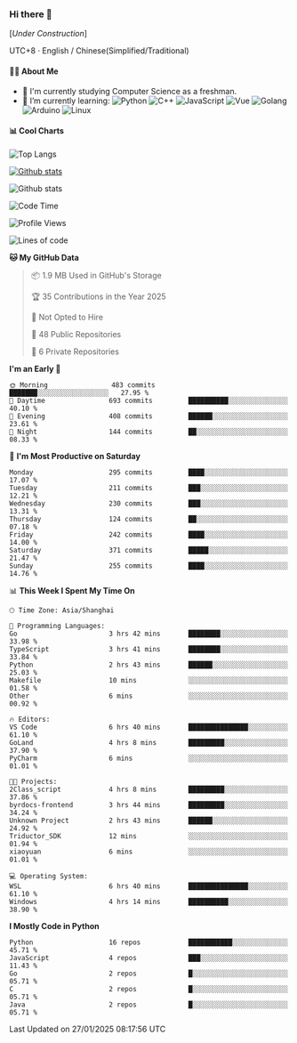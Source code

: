 ### Hi there 👋

\[*Under Construction*\]

UTC+8 · English / Chinese(Simplified/Traditional)

<!--
**NoNormalCreeper/NoNormalCreeper** is a ✨ _special_ ✨ repository because its `README.md` (this file) appears on your GitHub profile.

Here are some ideas to get you started:

- 🔭 I’m currently working on ...
- 🌱 I’m currently learning ...
- 👯 I’m looking to collaborate on ...
- 🤔 I’m looking for help with ...
- 💬 Ask me about ...
- 📫 How to reach me: ...
- 😄 Pronouns: ...
- ⚡ Fun fact: ...
-->

#### 👩‍💻 About Me

- 🏫 I'm currently studying Computer Science as a freshman.
- 🌱 I’m currently learning: 
![Python](https://img.shields.io/badge/-Python-blue?style=flat-square&logo=Python&logoColor=fff)
![C++](https://img.shields.io/badge/-C%2B%2B-00599C?style=flat-square&logo=C%2B%2B&logoColor=fff)
![JavaScript](https://img.shields.io/badge/-JavaScript-ffca18?style=flat-square&logo=JavaScript&logoColor=fff)
![Vue](https://img.shields.io/badge/-Vue-4FC08D?style=flat-square&logo=Vue.js&logoColor=fff)
![Golang](https://img.shields.io/badge/-Go-007d9c?style=flat-square&logo=Go&logoColor=fff)
![Arduino](https://img.shields.io/badge/-Arduino-00979D?style=flat-square&logo=Arduino&logoColor=fff)
![Linux](https://img.shields.io/badge/-Linux-FCC624?style=flat-square&logo=Linux&logoColor=fff)

#### 📊 Cool Charts

![Top Langs](https://github-readme-stats.vercel.app/api/top-langs/?username=NoNormalCreeper&layout=compact)

[![Github stats](https://github-readme-stats.vercel.app/api?username=NoNormalCreeper&show_icons=true)](https://github.com/anuraghazra/github-readme-stats)

![Github stats](https://github-profile-trophy.vercel.app/?username=NoNormalCreeper)


<!--START_SECTION:waka-->
![Code Time](http://img.shields.io/badge/Code%20Time-289%20hrs%2031%20mins-blue)

![Profile Views](http://img.shields.io/badge/Profile%20Views-0-blue)

![Lines of code](https://img.shields.io/badge/From%20Hello%20World%20I%27ve%20Written-2.7%20million%20lines%20of%20code-blue)

**🐱 My GitHub Data** 

> 📦 1.9 MB Used in GitHub's Storage 
 > 
> 🏆 35 Contributions in the Year 2025
 > 
> 🚫 Not Opted to Hire
 > 
> 📜 48 Public Repositories 
 > 
> 🔑 6 Private Repositories 
 > 
**I'm an Early 🐤** 

```text
🌞 Morning                483 commits         ███████░░░░░░░░░░░░░░░░░░   27.95 % 
🌆 Daytime                693 commits         ██████████░░░░░░░░░░░░░░░   40.10 % 
🌃 Evening                408 commits         ██████░░░░░░░░░░░░░░░░░░░   23.61 % 
🌙 Night                  144 commits         ██░░░░░░░░░░░░░░░░░░░░░░░   08.33 % 
```
📅 **I'm Most Productive on Saturday** 

```text
Monday                   295 commits         ████░░░░░░░░░░░░░░░░░░░░░   17.07 % 
Tuesday                  211 commits         ███░░░░░░░░░░░░░░░░░░░░░░   12.21 % 
Wednesday                230 commits         ███░░░░░░░░░░░░░░░░░░░░░░   13.31 % 
Thursday                 124 commits         ██░░░░░░░░░░░░░░░░░░░░░░░   07.18 % 
Friday                   242 commits         ████░░░░░░░░░░░░░░░░░░░░░   14.00 % 
Saturday                 371 commits         █████░░░░░░░░░░░░░░░░░░░░   21.47 % 
Sunday                   255 commits         ████░░░░░░░░░░░░░░░░░░░░░   14.76 % 
```


📊 **This Week I Spent My Time On** 

```text
🕑︎ Time Zone: Asia/Shanghai

💬 Programming Languages: 
Go                       3 hrs 42 mins       ████████░░░░░░░░░░░░░░░░░   33.98 % 
TypeScript               3 hrs 41 mins       ████████░░░░░░░░░░░░░░░░░   33.84 % 
Python                   2 hrs 43 mins       ██████░░░░░░░░░░░░░░░░░░░   25.03 % 
Makefile                 10 mins             ░░░░░░░░░░░░░░░░░░░░░░░░░   01.58 % 
Other                    6 mins              ░░░░░░░░░░░░░░░░░░░░░░░░░   00.92 % 

🔥 Editors: 
VS Code                  6 hrs 40 mins       ███████████████░░░░░░░░░░   61.10 % 
GoLand                   4 hrs 8 mins        █████████░░░░░░░░░░░░░░░░   37.90 % 
PyCharm                  6 mins              ░░░░░░░░░░░░░░░░░░░░░░░░░   01.01 % 

🐱‍💻 Projects: 
2Class_script            4 hrs 8 mins        █████████░░░░░░░░░░░░░░░░   37.86 % 
byrdocs-frontend         3 hrs 44 mins       █████████░░░░░░░░░░░░░░░░   34.24 % 
Unknown Project          2 hrs 43 mins       ██████░░░░░░░░░░░░░░░░░░░   24.92 % 
Triductor_SDK            12 mins             ░░░░░░░░░░░░░░░░░░░░░░░░░   01.94 % 
xiaoyuan                 6 mins              ░░░░░░░░░░░░░░░░░░░░░░░░░   01.01 % 

💻 Operating System: 
WSL                      6 hrs 40 mins       ███████████████░░░░░░░░░░   61.10 % 
Windows                  4 hrs 14 mins       ██████████░░░░░░░░░░░░░░░   38.90 % 
```

**I Mostly Code in Python** 

```text
Python                   16 repos            ███████████░░░░░░░░░░░░░░   45.71 % 
JavaScript               4 repos             ███░░░░░░░░░░░░░░░░░░░░░░   11.43 % 
Go                       2 repos             █░░░░░░░░░░░░░░░░░░░░░░░░   05.71 % 
C                        2 repos             █░░░░░░░░░░░░░░░░░░░░░░░░   05.71 % 
Java                     2 repos             █░░░░░░░░░░░░░░░░░░░░░░░░   05.71 % 
```




 Last Updated on 27/01/2025 08:17:56 UTC
<!--END_SECTION:waka-->

